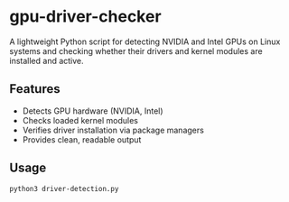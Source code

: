 # gpu-driver-checker

A lightweight Python script for detecting NVIDIA and Intel GPUs on Linux systems and checking whether their drivers and kernel modules are installed and active.

## Features
- Detects GPU hardware (NVIDIA, Intel)
- Checks loaded kernel modules
- Verifies driver installation via package managers
- Provides clean, readable output

## Usage
```bash
python3 driver-detection.py
